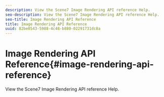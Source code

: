 ```yaml
---
description: View the Scene7 Image Rendering API reference Help.
seo-description: View the Scene7 Image Rendering API reference Help.
seo-title: Image Rendering API Reference
title: Image Rendering API Reference
uuid: 82be0543-5988-4c48-b880-02291731dc8a
---
```


# Image Rendering API Reference{#image-rendering-api-reference}

View the Scene7 Image Rendering API reference Help.

